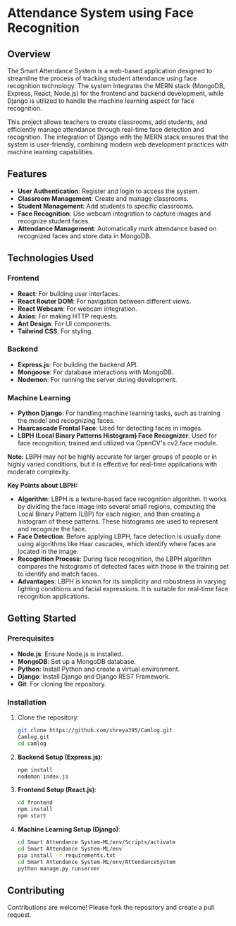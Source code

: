 # **Attendance System using Face Recognition**

## **Overview**

The Smart Attendance System is a web-based application designed to streamline the process of tracking student attendance using face recognition technology. The system integrates the MERN stack (MongoDB, Express, React, Node.js) for the frontend and backend development, while Django is utilized to handle the machine learning aspect for face recognition.

This project allows teachers to create classrooms, add students, and efficiently manage attendance through real-time face detection and recognition. The integration of Django with the MERN stack ensures that the system is user-friendly, combining modern web development practices with machine learning capabilities.

## **Features**

- **User Authentication**: Register and login to access the system.
- **Classroom Management**: Create and manage classrooms.
- **Student Management**: Add students to specific classrooms.
- **Face Recognition**: Use webcam integration to capture images and recognize student faces.
- **Attendance Management**: Automatically mark attendance based on recognized faces and store data in MongoDB.

## **Technologies Used**

### **Frontend**

- **React**: For building user interfaces.
- **React Router DOM**: For navigation between different views.
- **React Webcam**: For webcam integration.
- **Axios**: For making HTTP requests.
- **Ant Design**: For UI components.
- **Tailwind CSS**: For styling.

### **Backend**

- **Express.js**: For building the backend API.
- **Mongoose**: For database interactions with MongoDB.
- **Nodemon**: For running the server during development.

### **Machine Learning**

- **Python Django**: For handling machine learning tasks, such as training the model and recognizing faces.
- **Haarcascade Frontal Face**: Used for detecting faces in images.
- **LBPH (Local Binary Patterns Histogram) Face Recognizer**: Used for face recognition, trained and utilized via OpenCV's cv2.face module.

**Note:** LBPH may not be highly accurate for larger groups of people or in highly varied conditions, but it is effective for real-time applications with moderate complexity.

**Key Points about LBPH:**

- **Algorithm**: LBPH is a texture-based face recognition algorithm. It works by dividing the face image into several small regions, computing the Local Binary Pattern (LBP) for each region, and then creating a histogram of these patterns. These histograms are used to represent and recognize the face.
- **Face Detection**: Before applying LBPH, face detection is usually done using algorithms like Haar cascades, which identify where faces are located in the image.
- **Recognition Process**: During face recognition, the LBPH algorithm compares the histograms of detected faces with those in the training set to identify and match faces.
- **Advantages**: LBPH is known for its simplicity and robustness in varying lighting conditions and facial expressions. It is suitable for real-time face recognition applications.

## **Getting Started**

### **Prerequisites**

- **Node.js**: Ensure Node.js is installed.
- **MongoDB**: Set up a MongoDB database.
- **Python**: Install Python and create a virtual environment.
- **Django**: Install Django and Django REST Framework.
- **Git**: For cloning the repository.

### **Installation**

1. Clone the repository:

   ```bash
   git clone https://github.com/shreya395/Camlog.git 
   Camlog.git
   cd camlog
   ```

2. **Backend Setup (Express.js)**:

   ```bash
   npm install
   nodemon index.js
   ```

3. **Frontend Setup (React.js)**:

   ```bash
   cd frontend
   npm install
   npm start
   ```

4. **Machine Learning Setup (Django)**:
   ```bash
   cd Smart Attendance System-ML/env/Scripts/activate
   cd Smart Attendance System-ML/env
   pip install -r requirements.txt
   cd Smart Attendance System-ML/env/AttendanceSystem
   python manage.py runserver
   ```

## **Contributing**

Contributions are welcome! Please fork the repository and create a pull request.
